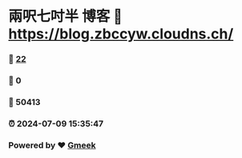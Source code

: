 # 兩呎七吋半 博客 :link: https://blog.zbccyw.cloudns.ch/ 
### :page_facing_up: [22](https://blog.zbccyw.cloudns.ch//tag.html) 
### :speech_balloon: 0 
### :hibiscus: 50413 
### :alarm_clock: 2024-07-09 15:35:47 
### Powered by :heart: [Gmeek](https://github.com/Meekdai/Gmeek)
